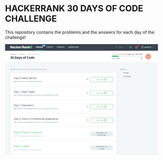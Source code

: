 # HACKERRANK 30 DAYS OF CODE CHALLENGE

This repository contains the problems and the answers for each day of the challenge!

<img src="hackerrank.png"/>